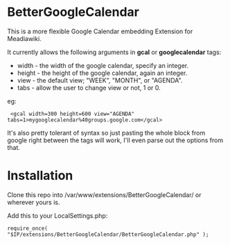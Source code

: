 BetterGoogleCalendar
====================

This is a more flexible Google Calendar embedding Extension for Meadiawiki.

It currently allows the following arguments in **gcal** or **googlecalendar** tags:

* width - the width of the google calendar, specify an integer.
* height - the height of the google calendar, again an integer.
* view - the default view; "WEEK", "MONTH", or "AGENDA".
* tabs - allow the user to change view or not, 1 or 0.

eg:

     <gcal width=300 height=600 view="AGENDA" tabs=1>mygooglecalendar%40groups.google.com</gcal>

It's also pretty tolerant of syntax so just pasting the whole block from google right between the tags will work, I'll even parse out the options from that.


Installation
============
Clone this repo into /var/www/extensions/BetterGoogleCalendar/ or wherever yours is.

Add this to your LocalSettings.php:

    require_once( "$IP/extensions/BetterGoogleCalendar/BetterGoogleCalendar.php" );
